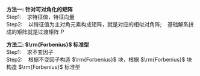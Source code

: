 **方法一: 针对可对角化的矩阵**  
Step1: $\enspace$  求特征值，特征向量  
Step2: $\enspace$  以特征值为主对角元素构成矩阵，就是对应的相似对角阵; $\enspace$  基础解系拼成的矩阵就是过渡矩阵 $P$   
  
**方法二:  $\rm{Forbenius}$ 标准型**  
Step1: $\enspace$  求不变因子  
Step2: $\enspace$  根据不变因子构造 $\rm{Forbenius}$ 块，根据 $\rm{Forbenius}$ 块构造 $\rm{Forbenius}$ 标准型  
